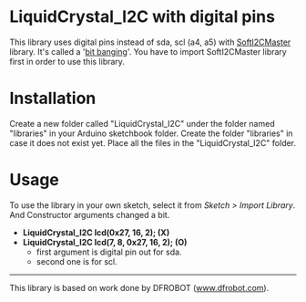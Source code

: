 # LiquidCrystal_I2C with digital pins #
This library uses digital pins instead of sda, scl (a4, a5) with [SoftI2CMaster](https://github.com/todbot/SoftI2CMaster) library. It's called a '[bit banging](https://en.wikipedia.org/wiki/Bit_banging)'.
You have to import SoftI2CMaster library first in order to use this library.

# Installation #
Create a new folder called "LiquidCrystal_I2C" under the folder named "libraries" in your Arduino sketchbook folder.
Create the folder "libraries" in case it does not exist yet. Place all the files in the "LiquidCrystal_I2C" folder.

# Usage #
To use the library in your own sketch, select it from *Sketch > Import Library*.
And Constructor arguments changed a bit.
- **LiquidCrystal_I2C lcd(0x27, 16, 2); (X)**
- **LiquidCrystal_I2C lcd(7, 8, 0x27, 16, 2); (O)**
	- first argument is digital pin out for sda.
	- second one is for scl.
-------------------------------------------------------------------------------------------------------------------
This library is based on work done by DFROBOT (www.dfrobot.com).
